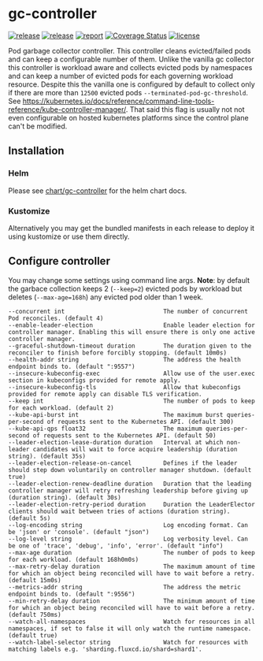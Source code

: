 # gc-controller

[![release](https://img.shields.io/github/release/DoodleScheduling/gc-controller/all.svg)](https://github.com/DoodleScheduling/gc-controller/releases)
[![release](https://github.com/doodlescheduling/gc-controller/actions/workflows/release.yaml/badge.svg)](https://github.com/doodlescheduling/gc-controller/actions/workflows/release.yaml)
[![report](https://goreportcard.com/badge/github.com/DoodleScheduling/gc-controller)](https://goreportcard.com/report/github.com/DoodleScheduling/gc-controller)
[![Coverage Status](https://coveralls.io/repos/github/DoodleScheduling/gc-controller/badge.svg?branch=master)](https://coveralls.io/github/DoodleScheduling/gc-controller?branch=master)
[![license](https://img.shields.io/github/license/DoodleScheduling/gc-controller.svg)](https://github.com/DoodleScheduling/gc-controller/blob/master/LICENSE)

Pod garbage collector controller.
This controller cleans evicted/failed pods and can keep a configurable number of them.
Unlike the vanilla gc collector this controller is workload aware and collects evicted pods by namespaces and can keep
a number of evicted pods for each governing workload resource.
Despite this the vanilla one is configured by default to collect only if there are more than `12500` evicted pods `--terminated-pod-gc-threshold`.
See https://kubernetes.io/docs/reference/command-line-tools-reference/kube-controller-manager/. That said this flag is usually not not even configurable on
hosted kubernetes platforms since the control plane can't be modified.

## Installation

### Helm

Please see [chart/gc-controller](https://github.com/DoodleScheduling/gc-controller/tree/master/chart/gc-controller) for the helm chart docs.

### Kustomize

Alternatively you may get the bundled manifests in each release to deploy it using kustomize or use them directly.

## Configure controller

You may change some settings using command line args.
**Note**: by default the garbace collection keeps 2 (`--keep=2`) evicted pods by workload but deletes (`--max-age=168h`) any evicted pod older than 1 week.

```
--concurrent int                            The number of concurrent Pod reconciles. (default 4)
--enable-leader-election                    Enable leader election for controller manager. Enabling this will ensure there is only one active controller manager.
--graceful-shutdown-timeout duration        The duration given to the reconciler to finish before forcibly stopping. (default 10m0s)
--health-addr string                        The address the health endpoint binds to. (default ":9557")
--insecure-kubeconfig-exec                  Allow use of the user.exec section in kubeconfigs provided for remote apply.
--insecure-kubeconfig-tls                   Allow that kubeconfigs provided for remote apply can disable TLS verification.
--keep int                                  The number of pods to keep for each workload. (default 2)
--kube-api-burst int                        The maximum burst queries-per-second of requests sent to the Kubernetes API. (default 300)
--kube-api-qps float32                      The maximum queries-per-second of requests sent to the Kubernetes API. (default 50)
--leader-election-lease-duration duration   Interval at which non-leader candidates will wait to force acquire leadership (duration string). (default 35s)
--leader-election-release-on-cancel         Defines if the leader should step down voluntarily on controller manager shutdown. (default true)
--leader-election-renew-deadline duration   Duration that the leading controller manager will retry refreshing leadership before giving up (duration string). (default 30s)
--leader-election-retry-period duration     Duration the LeaderElector clients should wait between tries of actions (duration string). (default 5s)
--log-encoding string                       Log encoding format. Can be 'json' or 'console'. (default "json")
--log-level string                          Log verbosity level. Can be one of 'trace', 'debug', 'info', 'error'. (default "info")
--max-age duration                          The number of pods to keep for each workload. (default 168h0m0s)
--max-retry-delay duration                  The maximum amount of time for which an object being reconciled will have to wait before a retry. (default 15m0s)
--metrics-addr string                       The address the metric endpoint binds to. (default ":9556")
--min-retry-delay duration                  The minimum amount of time for which an object being reconciled will have to wait before a retry. (default 750ms)
--watch-all-namespaces                      Watch for resources in all namespaces, if set to false it will only watch the runtime namespace. (default true)
--watch-label-selector string               Watch for resources with matching labels e.g. 'sharding.fluxcd.io/shard=shard1'.
```
